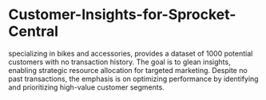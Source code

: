 # Customer-Insights-for-Sprocket-Central
specializing in bikes and accessories, provides a dataset of 1000 potential customers with no transaction history. The goal is to glean insights, enabling strategic resource allocation for targeted marketing. Despite no past transactions, the emphasis is on optimizing performance by identifying and prioritizing high-value customer segments.

